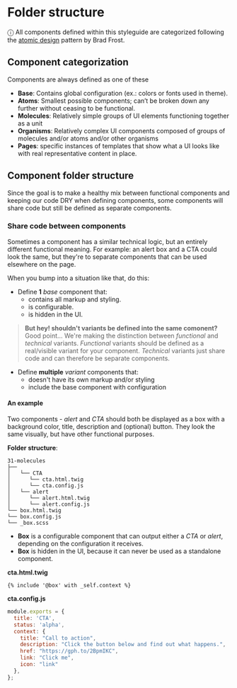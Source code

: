 # Folder structure

ⓘ All components defined within this styleguide are categorized following the [atomic design](http://atomicdesign.bradfrost.com/table-of-contents/) pattern by Brad Frost.   

## Component categorization
Components are always defined as one of these

- **Base**:  Contains global configuration (ex.: colors or fonts used in theme).
- **Atoms**: Smallest possible components; can’t be broken down any further without ceasing to be functional.
- **Molecules**: Relatively simple groups of UI elements functioning together as a unit
- **Organisms**: Relatively complex UI components composed of groups of molecules and/or atoms and/or other organisms
- **Pages**: specific instances of templates that show what a UI looks like with real representative content in place.

## Component folder structure
Since the goal is to make a healthy mix between functional components and keeping our code DRY when defining components, some components will share code but still be defined as separate components.

### Share code between components
Sometimes a component has a similar technical logic, but an entirely different functional meaning. For example: an alert box and a CTA could look the same, but they're to separate components that can be used elsewhere on the page.

When you bump into a situation like that, do this:  

- Define **1** _base_ component that: 
    - contains all markup and styling. 
    - is configurable.
    - is hidden in the UI.
        
> **But hey! shouldn't variants be defined into the same comonent?**  
> Good point... We're making the distinction between _functional_ and _technical_ variants. _Functional_ variants should be defined as a real/visible variant for your component. _Technical_ variants just share code and can therefore be separate components. 

- Define **multiple** _variant_ components that:
    - doesn't have its own markup and/or styling
    - include the base component with configuration
    
#### An example
Two components - _alert_ and _CTA_ should both be displayed as a box with a background color, title, description and (optional) button. They look the same visually, but have other functional purposes.

**Folder structure**:
```nolang
31-molecules
├── 
│   └── CTA
│      └── cta.html.twig
│      └── cta.config.js
│   └── alert
│      └── alert.html.twig
│      └── alert.config.js
└── box.html.twig
└── box.config.js
└── _box.scss
```

- **Box** is a configurable component that can output either a _CTA_ or _alert_, depending on the configuration it receives.
- **Box** is hidden in the UI, because it can never be used as a standalone component.

**cta.html.twig**
```twig
{% include '@box' with _self.context %}
```

**cta.config.js**
```js
module.exports = {
  title: 'CTA',
  status: 'alpha',
  context: {
    title: "Call to action",
    description: "Click the button below and find out what happens.",
    href: "https://gph.to/2BpmIKC",
    link: "Click me",
    icon: "link"
  },
};
```
